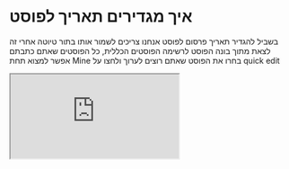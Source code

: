 # איך מגדירים תאריך לפוסט
בשביל להגדיר תאריך פרסום לפוסט אנחנו צריכים לשמור אותו בתור טיוטה
אחרי זה לצאת מתוך בונה הפוסט לרשימה הפוסטים הכללית, כל הפוסטים שאתם כתבתם אפשר למצוא תחת Mine
בחרו את הפוסט שאתם רוצים לערוך ולחצו על quick edit


<iframe 
  src="https://www.wizardshot.com/embed/tutorials/18064-updating-post-details-in-wordpress-dashboard" 
  style={{
    width: '100%', 
    height: '1300px',
    border: 'none', 
    borderRadius: '4px',
    margin: '20px 0'
  }}
/>
